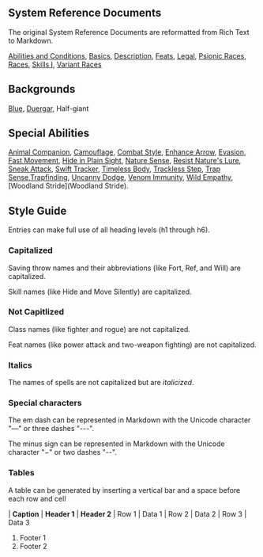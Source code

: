 System Reference Documents
--------------------------

The original System Reference Documents are reformatted from Rich Text to Markdown.

[Abilities and Conditions](AbilitiesandConditions), [Basics](Basics), [Description](Description), [Feats](Feats), [Legal](Legal), [Psionic Races](PsionicRaces), [Races](Races), [Skills I](SkillsI), [Variant Races](VariantRaces)

Backgrounds
-----------

[Blue](Blue), [Duergar](Duergar), Half-giant

## Special Abilities

[Animal Companion](AnimalCompanion), [Camouflage](Camouflage), [Combat Style](CombatStyle), [Enhance Arrow](EnhanceArrow), [Evasion](Evasion), [Fast Movement](FastMovement), [Hide in Plain Sight](HideInPlainSight), [Nature Sense](NatureSense), [Resist Nature's Lure](ResistNaturesLure), [Sneak Attack](SneakAttack), [Swift Tracker](SwiftTracker), [Timeless Body](TimelessBody), [Trackless Step](TracklessStep), [Trap Sense](TrapSense),[Trapfinding](Trapfinding), [Uncanny Dodge](UncannyDodge), [Venom Immunity](VenomImmunity), [Wild Empathy](WildEmpathy), [Woodland Stride](Woodland Stride).

Style Guide
-----------

Entries can make full use of all heading levels (h1 through h6).

### Capitalized

Saving throw names and their abbreviations (like Fort, Ref, and Will) are capitalized.

Skill names (like Hide and Move Silently) are capitalized.

### Not Capitlized

Class names (like fighter and rogue) are not capitalized.

Feat names (like power attack and two-weapon fighting) are not capitalized.

### Italics

The names of spells are not capitalized but are *italicized*.

### Special characters

The em dash can be represented in Markdown with the Unicode character "—" or three dashes "---".

The minus sign can be represented in Markdown with the Unicode character "−" or two dashes "--".

### Tables

A table can be generated by inserting a vertical bar and a space before each row and cell

| **Caption**
| **Header 1** | **Header 2**
| Row 1        | Data 1
| Row 2        | Data 2
| Row 3        | Data 3

1. Footer 1
2. Footer 2

